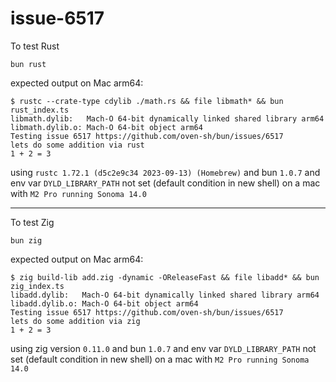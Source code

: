 # issue-6517

To test Rust


`bun rust`

expected output on Mac arm64:


```
$ rustc --crate-type cdylib ./math.rs && file libmath* && bun rust_index.ts
libmath.dylib:   Mach-O 64-bit dynamically linked shared library arm64
libmath.dylib.o: Mach-O 64-bit object arm64
Testing issue 6517 https://github.com/oven-sh/bun/issues/6517
lets do some addition via rust
1 + 2 = 3
```

using `rustc 1.72.1 (d5c2e9c34 2023-09-13) (Homebrew)`
and bun `1.0.7`
and env var `DYLD_LIBRARY_PATH` not set (default condition in new shell)
on a mac with `M2 Pro running Sonoma 14.0`

--------------------------------------

To test Zig

`bun zig`

expected output on Mac arm64:

```
$ zig build-lib add.zig -dynamic -OReleaseFast && file libadd* && bun zig_index.ts
libadd.dylib:   Mach-O 64-bit dynamically linked shared library arm64
libadd.dylib.o: Mach-O 64-bit object arm64
Testing issue 6517 https://github.com/oven-sh/bun/issues/6517
lets do some addition via zig
1 + 2 = 3
```

using zig version `0.11.0`
and bun `1.0.7`
and env var `DYLD_LIBRARY_PATH` not set (default condition in new shell)
on a mac with `M2 Pro running Sonoma 14.0`
